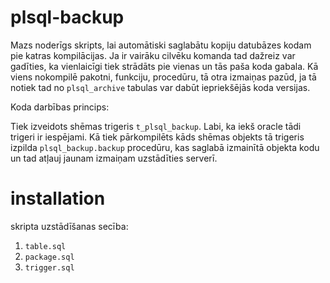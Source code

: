 plsql-backup
=============

Mazs noderīgs skripts, lai automātiski saglabātu kopiju datubāzes kodam pie katras kompilācijas.
Ja ir vairāku cilvēku komanda tad dažreiz var gadīties,
ka vienlaicīgi tiek strādāts pie vienas un tās paša koda gabala. 
Kā viens nokompilē pakotni, funkciju, procedūru, tā otra izmaiņas pazūd, 
ja tā notiek tad no `plsql_archive` tabulas var dabūt iepriekšējās koda versijas.

Koda darbības princips:

Tiek izveidots shēmas trigeris `t_plsql_backup`. Labi, ka iekš oracle tādi trigeri ir iespējami.
Kā tiek pārkompilēts kāds shēmas objekts tā trigeris izpilda `plsql_backup.backup` procedūru,
kas saglabā izmainītā objekta kodu un tad atļauj jaunam izmaiņam uzstādīties serverī.

installation
==============
skripta uzstādīšanas secība:
1) `table.sql`
2) `package.sql`
3) `trigger.sql`

